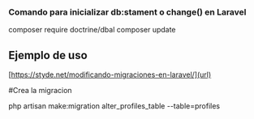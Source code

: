 ### Comando para inicializar db:stament o change() en Laravel

composer require doctrine/dbal
composer update 

## Ejemplo de uso

[https://styde.net/modificando-migraciones-en-laravel/](url)

#Crea la migracion

php artisan make:migration alter_profiles_table --table=profiles




